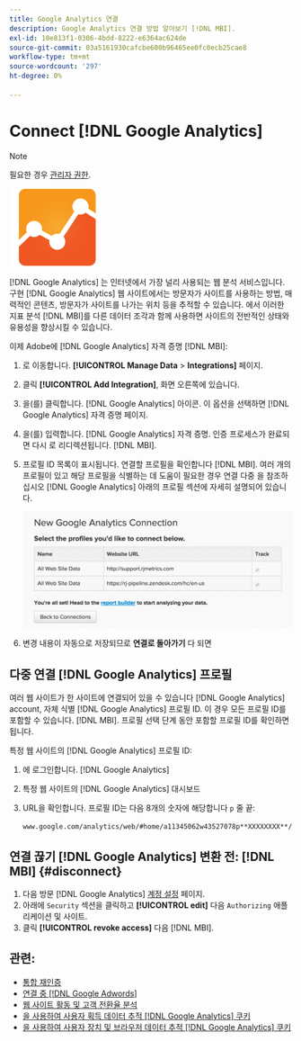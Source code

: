 ```yaml
---
title: Google Analytics 연결
description: Google Analytics 연결 방법 알아보기 [!DNL MBI].
exl-id: 10e813f1-0306-4bdd-8222-e6364ac624de
source-git-commit: 03a5161930cafcbe600b96465ee0fc0ecb25cae8
workflow-type: tm+mt
source-wordcount: '297'
ht-degree: 0%

---
```


# Connect [!DNL Google Analytics]

>[!NOTE]
>
>필요한 경우 [관리자 권한](../../../administrator/user-management/user-management.md).

![](../../../assets/google-analytics-logo.png)

[!DNL Google Analytics] 는 인터넷에서 가장 널리 사용되는 웹 분석 서비스입니다. 구현 [!DNL Google Analytics] 웹 사이트에서는 방문자가 사이트를 사용하는 방법, 매력적인 콘텐츠, 방문자가 사이트를 나가는 위치 등을 추적할 수 있습니다. 에서 이러한 지표 분석 [!DNL MBI]를 다른 데이터 조각과 함께 사용하면 사이트의 전반적인 상태와 유용성을 향상시킬 수 있습니다.

이제 Adobe에 [!DNL Google Analytics] 자격 증명 [!DNL MBI]:

1. 로 이동합니다. **[!UICONTROL Manage Data** > **Integrations]** 페이지.
1. 클릭 **[!UICONTROL Add Integration]**, 화면 오른쪽에 있습니다.
1. 을(를) 클릭합니다. [!DNL Google Analytics] 아이콘. 이 옵션을 선택하면 [!DNL Google Analytics] 자격 증명 페이지.
1. 을(를) 입력합니다. [!DNL Google Analytics] 자격 증명. 인증 프로세스가 완료되면 다시 로 리디렉션됩니다. [!DNL MBI].
1. 프로필 ID 목록이 표시됩니다. 연결할 프로필을 확인합니다 [!DNL MBI]. 여러 개의 프로필이 있고 해당 프로필을 식별하는 데 도움이 필요한 경우 연결 다중 을 참조하십시오 [!DNL Google Analytics] 아래의 프로필 섹션에 자세히 설명되어 있습니다.

   ![](../../../assets/list-profile-id.png)<!--{: width="600px"}-->

1. 변경 내용이 자동으로 저장되므로 **연결로 돌아가기** 다 되면

## 다중 연결 [!DNL Google Analytics] 프로필

여러 웹 사이트가 한 사이트에 연결되어 있을 수 있습니다 [!DNL Google Analytics] account, 자체 식별 [!DNL Google Analytics] 프로필 ID. 이 경우 모든 프로필 ID를 포함할 수 있습니다. [!DNL MBI]. 프로필 선택 단계 동안 포함할 프로필 ID를 확인하면 됩니다.

특정 웹 사이트의 [!DNL Google Analytics] 프로필 ID:

1. 에 로그인합니다. [!DNL Google Analytics]
1. 특정 웹 사이트의 [!DNL Google Analytics] 대시보드
1. URL을 확인합니다. 프로필 ID는 다음 8개의 숫자에 해당합니다 `p` 줄 끝:

   `www.google.com/analytics/web/#home/a11345062w43527078p**XXXXXXXX**/`

## 연결 끊기 [!DNL Google Analytics] 변환 전: [!DNL MBI] {#disconnect}

1. 다음 방문 [!DNL Google Analytics] [계정 설정](https://www.google.com/accounts/) 페이지.
1. 아래에 `Security` 섹션을 클릭하고 **[!UICONTROL edit]** 다음 `Authorizing` 애플리케이션 및 사이트.
1. 클릭 **[!UICONTROL revoke access]** 다음 [!DNL MBI].

## 관련:

* [통합 재인증](https://support.magento.com/hc/en-us/articles/360016733151)
* [연결 중 [!DNL Google Adwords]](../integrations/google-adwords.md)
* [웹 사이트 활동 및 고객 전환율 분석](../../analysis/web-act-cust-conversion.md)
* [을 사용하여 사용자 획득 데이터 추적 [!DNL Google Analytics] 쿠키](../../analysis/google-track-user-acq.md)
* [을 사용하여 사용자 장치 및 브라우저 데이터 추적 [!DNL Google Analytics] 쿠키](https://support.magento.com/hc/en-us/articles/360016732911)
